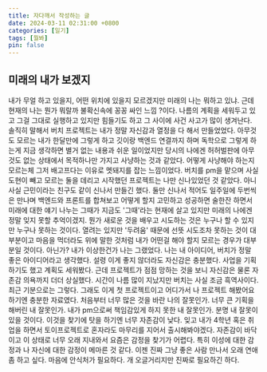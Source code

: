 ```yaml
---
title: 자다깨서 작성하는 글
date: 2024-03-11 02:31:00 +0800
categories: [일기]
tags: [뭘봐]
pin: false
---
```


## 미래의 내가 보겠지

내가 무얼 하고 있을지, 어떤 위치에 있을지 모르겠지만 미래의 나는 뭐하고 있냐. 근데 현재의 나는 뭔가 뭐랄까 불확신속에 꽁꽁 싸인 느낌 ?이다.
나름의 계획을 세워두고 있고 그걸 그대로 실행하고 있지만 힘들기도 하고 그 사이에 사건 사고가 많이 생겨난다. 솔직히 말해서 버치 프로젝트는 내가 정말
자신감과 열정을 다 해서 만들었었다. 아무것도 모르는 내가 한달만에 그렇게 하고 깃이랑 백엔드 연결까지 하며 독학으로 그렇게 하는게 지금 생각하면 별거 없는
내용과 쉬운 일이었지만 당시의 나에겐 허허벌판에 아무것도 없는 상태에서 목적하나만 가지고 사냥하는 것과 같았다. 어떻게 사냥해야 하는지 모르는체 그저 배고프다는 이유로
멧돼지를 잡는 느낌이었다. 버치를 pm을 맡으며 사실 도현이 빼고 모르는 둘을 데리고 시작했던 프로젝트는 나만 신나있었던 것 같았다. 아니 사실 근민이라는 친구도 같이
신나서 만들긴 했다. 둘만 신나서 적어도 일주일에 두번씩은 만나며 백엔드와 프론트를 합쳐보고 어떻게 할지 고민하고 성공하면 술한잔 하면서 미래에 대한 얘기 나누는 그때가
지금도 '그때'라는 현재에 살고 있지만 미래의 나에겐 정말 잊지 못할 추억이겠지. 뭔가 새로운 것을 배우고 시도하는 것은 누구나 할 수 있지만 누구나 못하는 것이다.
열려는 있지만 '두려움' 때문에 선뜻 시도조차 못하는 것이 대부분이고 마음을 먹더라도 위에 말한 것처럼 내가 어떤걸 해야 할지 모르는 경우가 대부분일 것이다. 아닌가?
내가 이상한건가 나는 그랬었다. 나는 내 아이디어, 버치가 정말 좋은 아이디어라고 생각했다. 설령 이게 좋지 않더라도 자신감은 충분했다. 사업을 기획하기도 했고
계획도 세워봤다. 근데 프로젝트가 점점 망하는 것을 보니 자신감은 물론 자존감 의욕까지 더더 상실했다. 시간이 나름 많이 지났지만 버치는 사실 조금 흑역사이다. 최근 기분으로는 그렇다.
그래도 이게 첫 프로젝트이고 어디가서 나 프로젝트 해봤어요 하기엔 충분한 자료였다. 처음부터 너무 많은 것을 바란 나의 잘못인가. 너무 큰 기획을 해버린 내 잘못인가.
내가 pm으로써 책임감있게 하지 못한 내 잘못인가. 분명 내 잘못이 있을 것이다. 이것을 찾기에 탓을 하기엔 너무 자존감이 낮다. 잊고 내가 4학년 혹은 취업을 하면서 토이프로젝트로
혼자라도 마무리를 지어서 출시해봐야겠다. 자존감이 바닥이고 이 상태로 너무 오래 지내와서 요즘은 감정을 찾기가 어렵다. 특히 이성에 대한 감정과 나 자신에 대한 감정이 메마른 것 같다.
이젠 진짜 그냥 좋은 사람 만나서 오래 연애좀 하고 싶다. 마음에 안식처가 필요하다. 개 오글거리지만 진짜로 필요하긴 하다.
